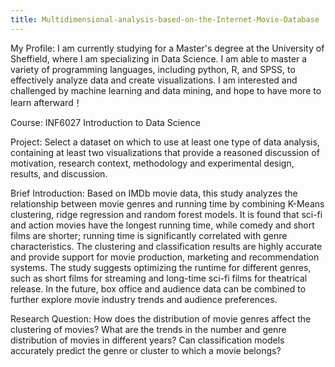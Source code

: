 ```yaml
---
title: Multidimensional-analysis-based-on-the-Internet-Movie-Database
---
```

My Profile: I am currently studying for a Master's degree at the University of Sheffield, where I am specializing in Data Science. I am able to master a variety of programming languages, including python, R, and SPSS, to effectively analyze data and create visualizations. I am interested and challenged by machine learning and data mining, and hope to have more to learn afterward！

Course: INF6027 Introduction to Data Science

Project: Select a dataset on which to use at least one type of data analysis, containing at least two visualizations that provide a reasoned discussion of motivation, research context, methodology and experimental design, results, and discussion.

Brief Introduction: Based on IMDb movie data, this study analyzes the relationship between movie genres and running time by combining K-Means clustering, ridge regression and random forest models. It is found that sci-fi and action movies have the longest running time, while comedy and short films are shorter; running time is significantly correlated with genre characteristics. The clustering and classification results are highly accurate and provide support for movie production, marketing and recommendation systems. The study suggests optimizing the runtime for different genres, such as short films for streaming and long-time sci-fi films for theatrical release. In the future, box office and audience data can be combined to further explore movie industry trends and audience preferences.

Research Question: How does the distribution of movie genres affect the clustering of movies? What are the trends in the number and genre distribution of movies in different years? Can classification models accurately predict the genre or cluster to which a movie belongs?
